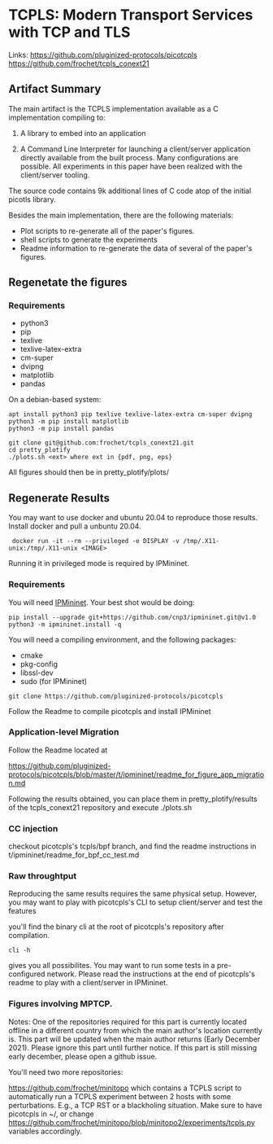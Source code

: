 # TCPLS: Modern Transport Services with TCP and TLS

Links: https://github.com/pluginized-protocols/picotcpls  
       https://github.com/frochet/tcpls_conext21

## Artifact Summary

The main artifact is the TCPLS implementation available as a C
implementation compiling to:

1) A library to embed into an application

2) A Command Line Interpreter for launching a client/server application
directly available from the built process. Many configurations are
possible. All experiments in this paper have been realized with the
client/server tooling.

The source code contains 9k additional lines of C code atop of the
initial picotls library.

Besides the main implementation, there are the following materials:


- Plot scripts to re-generate all of the paper's figures.
- shell scripts to generate the experiments
- Readme information to re-generate the data of several of the paper's
  figures.


## Regenetate the figures

### Requirements

- python3
- pip
- texlive
- texlive-latex-extra
- cm-super
- dvipng
- matplotlib
- pandas

On a debian-based system:

```
apt install python3 pip texlive texlive-latex-extra cm-super dvipng
python3 -m pip install matplotlib
python3 -m pip install pandas
```

```
git clone git@github.com:frochet/tcpls_conext21.git
cd pretty_plotify
./plots.sh <ext> where ext in {pdf, png, eps}
```

All figures should then be in pretty_plotify/plots/

## Regenerate Results

You may want to use docker and ubuntu 20.04 to reproduce those results.
Install docker and pull a unbuntu 20.04. 

```
 docker run -it --rm --privileged -e DISPLAY -v /tmp/.X11-unix:/tmp/.X11-unix <IMAGE>
```

Running it in privileged mode is required by IPMininet.

### Requirements

You will need [IPMininet](https://ipmininet.readthedocs.io/en/latest/).
Your best shot would be doing:


```
pip install --upgrade git+https://github.com/cnp3/ipmininet.git@v1.0
python3 -m ipmininet.install -q
```
You will need a compiling environment, and the following packages:  

- cmake
- pkg-config
- libssl-dev
- sudo (for IPMininet)

```
git clone https://github.com/pluginized-protocols/picotcpls
```

Follow the Readme to compile picotcpls and install IPMininet

### Application-level Migration

Follow the Readme located at

https://github.com/pluginized-protocols/picotcpls/blob/master/t/ipmininet/readme_for_figure_app_migration.md

Following the results obtained, you can place them in
pretty_plotify/results of the tcpls_conext21 repository and execute
./plots.sh


### CC injection

checkout picotcpls's tcpls/bpf branch, and find the readme instructions
in t/ipmininet/readme_for_bpf_cc_test.md

### Raw throughtput

Reproducing the same results requires the same physical setup. However,
you may want to play with picotcpls's CLI to setup client/server and
test the features

you'll find the binary cli at the root of picotcpls's repository after
compilation.

```
cli -h
```

gives you all possibilites. You may want to run some tests in a
pre-configured network. Please read the instructions at the end of
picotcpls's readme to play with a client/server in IPMininet.

### Figures involving MPTCP.

Notes: One of the repositories required for this part is currently located offline in a different
country from which the main author's location currently is. This part
will be updated when the main author returns (Early December 2021).
Please ignore this part until further notice. If this part is still
missing early december, please open a github issue.

You'll need two more repositories:

https://github.com/frochet/minitopo which contains a TCPLS script to
automatically run a TCPLS experiment between 2 hosts with some
perturbations. E.g., a TCP RST or a blackholing situation. Make sure to
have picotcpls in ~/, or change
https://github.com/frochet/minitopo/blob/minitopo2/experiments/tcpls.py
variables accordingly.




